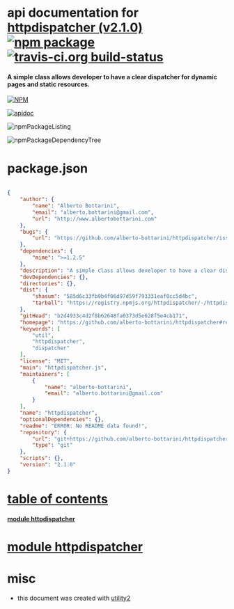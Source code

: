 # api documentation for  [httpdispatcher (v2.1.0)](https://github.com/alberto-bottarini/httpdispatcher#readme)  [![npm package](https://img.shields.io/npm/v/npmdoc-httpdispatcher.svg?style=flat-square)](https://www.npmjs.org/package/npmdoc-httpdispatcher) [![travis-ci.org build-status](https://api.travis-ci.org/npmdoc/node-npmdoc-httpdispatcher.svg)](https://travis-ci.org/npmdoc/node-npmdoc-httpdispatcher)
#### A simple class allows developer to have a clear dispatcher for dynamic pages and static resources.

[![NPM](https://nodei.co/npm/httpdispatcher.png?downloads=true)](https://www.npmjs.com/package/httpdispatcher)

[![apidoc](https://npmdoc.github.io/node-npmdoc-httpdispatcher/build/screenCapture.buildNpmdoc.browser._2Fhome_2Ftravis_2Fbuild_2Fnpmdoc_2Fnode-npmdoc-httpdispatcher_2Ftmp_2Fbuild_2Fapidoc.html.png)](https://npmdoc.github.io/node-npmdoc-httpdispatcher/build/apidoc.html)

![npmPackageListing](https://npmdoc.github.io/node-npmdoc-httpdispatcher/build/screenCapture.npmPackageListing.svg)

![npmPackageDependencyTree](https://npmdoc.github.io/node-npmdoc-httpdispatcher/build/screenCapture.npmPackageDependencyTree.svg)



# package.json

```json

{
    "author": {
        "name": "Alberto Bottarini",
        "email": "alberto.bottarini@gmail.com",
        "url": "http://www.albertobottarini.com"
    },
    "bugs": {
        "url": "https://github.com/alberto-bottarini/httpdispatcher/issues"
    },
    "dependencies": {
        "mime": ">=1.2.5"
    },
    "description": "A simple class allows developer to have a clear dispatcher for dynamic pages and static resources.",
    "devDependencies": {},
    "directories": {},
    "dist": {
        "shasum": "585d6c33fb9b4f06d97d59f793331eaf0cc5d4bc",
        "tarball": "https://registry.npmjs.org/httpdispatcher/-/httpdispatcher-2.1.0.tgz"
    },
    "gitHead": "b2d4933c4d2f8b62648fa0373d5e628f5e4cb171",
    "homepage": "https://github.com/alberto-bottarini/httpdispatcher#readme",
    "keywords": [
        "util",
        "httpdispatcher",
        "dispatcher"
    ],
    "license": "MIT",
    "main": "httpdispatcher.js",
    "maintainers": [
        {
            "name": "alberto-bottarini",
            "email": "alberto.bottarini@gmail.com"
        }
    ],
    "name": "httpdispatcher",
    "optionalDependencies": {},
    "readme": "ERROR: No README data found!",
    "repository": {
        "url": "git+https://github.com/alberto-bottarini/httpdispatcher.git",
        "type": "git"
    },
    "scripts": {},
    "version": "2.1.0"
}
```



# <a name="apidoc.tableOfContents"></a>[table of contents](#apidoc.tableOfContents)

#### [module httpdispatcher](#apidoc.module.httpdispatcher)



# <a name="apidoc.module.httpdispatcher"></a>[module httpdispatcher](#apidoc.module.httpdispatcher)



# misc
- this document was created with [utility2](https://github.com/kaizhu256/node-utility2)
